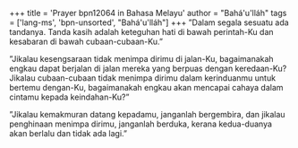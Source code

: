 +++
title = 'Prayer bpn12064 in Bahasa Melayu'
author = "Bahá'u'lláh"
tags = ['lang-ms', 'bpn-unsorted', "Bahá'u'lláh"]
+++
”Dalam segala sesuatu ada tandanya. Tanda kasih adalah keteguhan hati di bawah perintah-Ku dan kesabaran di bawah cubaan-cubaan-Ku.”               



”Jikalau kesengsaraan tidak menimpa dirimu di jalan-Ku, bagaimanakah engkau dapat berjalan di jalan mereka yang berpuas dengan keredaan-Ku? Jikalau cubaan-cubaan tidak menimpa dirimu dalam kerinduanmu untuk bertemu dengan-Ku, bagaimanakah engkau akan mencapai cahaya dalam cintamu kepada keindahan-Ku?”   



”Jikalau kemakmuran datang kepadamu, janganlah bergembira, dan jikalau penghinaan menimpa dirimu, janganlah berduka, kerana kedua-duanya akan berlalu dan tidak ada lagi.”
